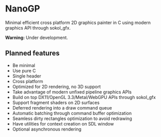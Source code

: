 # NanoGP

Minimal efficient cross platform 2D graphics painter in C 
using modern graphics API through sokol_gfx.

**Warning:** Under development.

## Planned features

* Be minimal
* Use pure C
* Single header
* Cross platform
* Optimized for 2D rendering, no 3D support
* Take advantage of modern unfixed pipeline graphics APIs
* Build on top DX11/OpenGL 3.3/Metal/WebGPU APIs through sokol_gfx
* Support fragment shaders on 2D surfaces
* Deferred rendering into a draw command queue
* Automatic batching through command buffer optimization
* Seamless dirty rectangles optimization to avoid redrawing
* Have utilities for context creation on SDL window
* Optional asynchronous rendering

